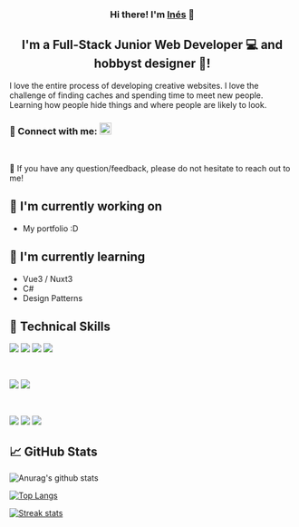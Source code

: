 <!-- <p align="center">
  <a href="inessorzano.com" target="_blank" rel="noreferrer"><img src="" alt="my banner"></a>
</p> -->

<h3 align="center">
Hi there! I'm <a href="https://www.inessorzano.com" target="_blank" rel="noreferrer">Inés</a> 👋
</h3>

<h2 align="center">
I'm a Full-Stack Junior Web Developer 💻 and hobbyst designer 🎨!
</h2> 

I love the entire process of developing creative websites. I love the challenge of finding caches and spending time to meet new people. Learning how people hide things and where people are likely to look.

### 🤝 Connect with me:  <a href="https://www.linkedin.com/in/inessorzano/"><img src="https://raw.githubusercontent.com/yushi1007/yushi1007/main/images/linkedin.svg" alt="Yu Shi | LinkedIn" width="21px"/></a>

</br>

💬 If you have any question/feedback, please do not hesitate to reach out to me!

## 🔭 I'm currently working on

- My portfolio :D 

## 🌱 I'm currently learning

- Vue3 / Nuxt3
- C#
- Design Patterns

## 💼 Technical Skills

![](https://img.shields.io/badge/Code-JavaScript-informational?style=flat&logo=JavaScript&color=F7DF1E)
![](https://img.shields.io/badge/Code-HTML5-informational?style=flat&logo=HTML5&color=E34F26)
![](https://img.shields.io/badge/Code-PostgreSQL-informational?style=flat&logo=PostgreSQL&color=336791)
![](https://img.shields.io/badge/Code-SQLite-informational?style=flat&logo=SQLite&color=003B57)

</br>

![](https://img.shields.io/badge/Style-Bootstrap-informational?style=flat&logo=Bootstrap&color=7952B3)
![](https://img.shields.io/badge/Style-CSS3-informational?style=flat&logo=CSS3&color=1572B6)


</br>

![](https://img.shields.io/badge/Tools-NPM-informational?style=flat&logo=NPM&color=CB3837)
![](https://img.shields.io/badge/Tools-Git-informational?style=flat&logo=Git&color=F05032)
![](https://img.shields.io/badge/Tools-GitHub-informational?style=flat&logo=GitHub&color=181717)


## 📈 GitHub Stats 

![Anurag's github stats](https://github-profile-trophy.vercel.app/?username=InesSorzano&title=Commits,Repositories&theme=dark_lover&no-frame=true)

[![Top Langs](https://github-readme-stats.vercel.app/api/top-langs/?username=InesSorzano&layout=compact&theme=vision-friendly-dark&hide_border=true)](https://github.com/InesSorzano)

[![Streak stats](http://github-readme-streak-stats.herokuapp.com?user=InesSorzano&theme=dark&background=000000&hide_border=true)](https://github.com/InesSorzano)

<!-- [![Visitors](https://visitor-badge.glitch.me/badge?page_id=InesSorzano.InesSorzano)](https://www.yushi.dev/) -->
